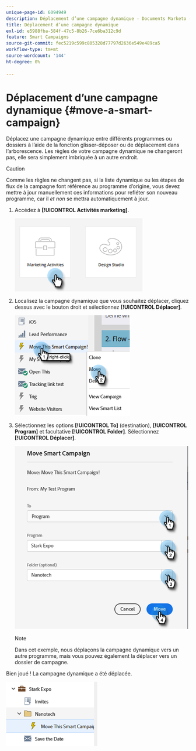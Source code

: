 ```yaml
---
unique-page-id: 6094949
description: Déplacement d’une campagne dynamique - Documents Marketo - Documentation du produit
title: Déplacement d’une campagne dynamique
exl-id: e5988fba-584f-47c5-8b26-7ce6ba312c9d
feature: Smart Campaigns
source-git-commit: fec5219c599c805328d77797d2636e549e489ca5
workflow-type: tm+mt
source-wordcount: '144'
ht-degree: 0%

---
```


# Déplacement d’une campagne dynamique {#move-a-smart-campaign}

Déplacez une campagne dynamique entre différents programmes ou dossiers à l’aide de la fonction glisser-déposer ou de déplacement dans l’arborescence. Les règles de votre campagne dynamique ne changeront pas, elle sera simplement imbriquée à un autre endroit.

>[!CAUTION]
>
>Comme les règles ne changent pas, si la liste dynamique ou les étapes de flux de la campagne font référence au programme d’origine, vous devez mettre à jour manuellement ces informations pour refléter son nouveau programme, car il _et non_ se mettra automatiquement à jour.

1. Accédez à **[!UICONTROL Activités marketing]**.

   ![](assets/move-a-smart-campaign-1.png)

1. Localisez la campagne dynamique que vous souhaitez déplacer, cliquez dessus avec le bouton droit et sélectionnez **[!UICONTROL Déplacer]**.

   ![](assets/move-a-smart-campaign-2.png)

1. Sélectionnez les options **[!UICONTROL To]** (destination), **[!UICONTROL Program]** et facultative **[!UICONTROL Folder]**. Sélectionnez **[!UICONTROL Déplacer]**.

   ![](assets/move-a-smart-campaign-3.png)

   >[!NOTE]
   >
   >Dans cet exemple, nous déplaçons la campagne dynamique vers un autre programme, mais vous pouvez également la déplacer vers un dossier de campagne.

Bien joué ! La campagne dynamique a été déplacée.

![](assets/move-a-smart-campaign-4.png)
